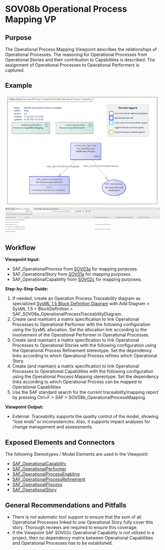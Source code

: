 # SOV08b Operational Process Mapping VP

## Purpose
The Operational Process Mapping Viewpoint describes the relationships of Operational Processes. The reasoning for Operational Processes from Operational Stories and their contribution to Capabilities is described. The assignment of Operational Processes to Operational Performers is captured.

## Example
![SOV08b](../pics/SOV08b-example1.png)
![SOV08b](../pics/SOV08b-example2.png)

## Workflow
**Viewpoint Input:**
* SAF_OperationalProcess from [SOV03a](Operational-Process-Viewpoint.md) for mapping purposes.
* SAF_OperationalStory from [SOV01a](Operational-Story-Viewpoint.md) for mapping purposes.
* SAF_OperationalCapability from [SOV02c](Operational-Capability-Viewpoint.md) for mapping purposes.

**Step-by-Step Guide:**
1.	If needed, create an Operation Process Traceability diagram as specialized [SysML 1.5 Block Definition Diagram](https://sparxsystems.com/enterprise_architect_user_guide/16.1/modeling_languages/block_definition_diagrams.html) with Add Diagram > SysML 1.5 > BlockDefinition > SAF_SOV08a_OperationalProcessTraceabilityDiagram.
2.	Create (and maintain) a matrix specification to link Operational Processes to Operational Performer with the following configuration using the SysML allocation. Set the allocation link according to the involvement of the Operational Performer in Operational Processes.
3.	Create (and maintain) a matrix specification to link Operational Processes to Operational Stories with the following configuration using the Operational Process Refinement stereotype. Set the dependency links according to which Operational Process refines which Operational Story.
4.	Create (and maintain) a matrix specification to link Operational Processes to Operational Capabilities with the following configuration using the Operational Process Mapping stereotype. Set the dependency links according to which Operational Process can be mapped to Operational Capabilities
5.	Use the SAF standard search for the current traceability/mapping report by pressing Ctrl+F > SAF > SOV08b_OperationalProcessMapping. 

**Viewpoint Output:**
* External: Traceability supports the quality control of the model, showing “lose ends” or inconsistencies. Also, it supports impact analyses for change management and assessments.

## Exposed Elements and Connectors
The following Stereotypes / Model Elements are used in the Viewpoint:
* [SAF_OperationalCapability](https://github.com/GfSE/SAF-Specification/blob/TdSE2023/stereotypes.md#SAF_OperationalCapability)
* [SAF_OperationalPerformer](https://github.com/GfSE/SAF-Specification/blob/TdSE2023/stereotypes.md#SAF_OperationalPerformer)
* [SAF_OperationalProcessEnabling](https://github.com/GfSE/SAF-Specification/blob/TdSE2023/stereotypes.md#SAF_OperationalProcessEnabling)
* [SAF_OperationalProcessRefinement](https://github.com/GfSE/SAF-Specification/blob/TdSE2023/stereotypes.md#SAF_OperationalProcessRefinement)
* [SAF_OperationalProcess](https://github.com/GfSE/SAF-Specification/blob/TdSE2023/stereotypes.md#SAF_OperationalProcess)
* [SAF_OperationalStory](https://github.com/GfSE/SAF-Specification/blob/TdSE2023/stereotypes.md#SAF_OperationalStory)

## General Recommendations and Pitfalls
* There is not automatic tool support to ensure that the sum of all Operational Processes linked to one Operational Story fully cover this story. Thorough reviews are required to ensure this coverage.
* If the Viewpoint SAF SOV02c Operational Capability is not utilized in a project, then no dependency matrix between Operational Capabilities and Operational Processes has to be established.
